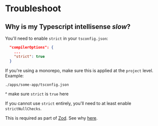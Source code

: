 # Troubleshoot 
##  Why is my Typescript intellisense *slow*? 

You'll need to enable `strict` in your `tsconfig.json`:
```json
  "compilerOptions": {
    ...
    "strict": true
  }
```
If you're using a monorepo, make sure this is applied at the `project` level. Example:

```
./apps/some-app/tsconfig.json
```
 ^ make sure `strict` is `true` here


If you cannot use `strict` entirely, you'll need to at least enable `strictNullChecks`. 

This is required as part of [Zod](https://github.com/colinhacks/zod#requirements). See why [here](https://github.com/colinhacks/zod/issues/1750).

